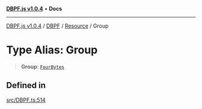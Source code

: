 [**DBPF.js v1.0.4**](../../../../README.md) • **Docs**

***

[DBPF.js v1.0.4](../../../../README.md) / [DBPF](../../../README.md) / [Resource](../README.md) / Group

# Type Alias: Group

> **Group**: [`FourBytes`](../../../../BufferStore/type-aliases/FourBytes.md)

## Defined in

[src/DBPF.ts:514](https://github.com/anonhostpi/DBPF.js/blob/96bf3262c3e4b9863c3bc71ebc15b70d5c50d6d9/src/DBPF.ts#L514)
